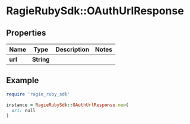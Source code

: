 # RagieRubySdk::OAuthUrlResponse

## Properties

| Name | Type | Description | Notes |
| ---- | ---- | ----------- | ----- |
| **url** | **String** |  |  |

## Example

```ruby
require 'ragie_ruby_sdk'

instance = RagieRubySdk::OAuthUrlResponse.new(
  url: null
)
```

